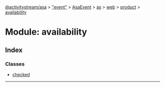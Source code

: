 [@activitystream/asa](../README.md) > ["event"](../modules/_event_.md) > [AsaEvent](../modules/_event_.asaevent.md) > [as](../modules/_event_.asaevent.as.md) > [web](../modules/_event_.asaevent.as.web.md) > [product](../modules/_event_.asaevent.as.web.product.md) > [availability](../modules/_event_.asaevent.as.web.product.availability.md)

# Module: availability

## Index

### Classes

* [checked](../classes/_event_.asaevent.as.web.product.availability.checked.md)

---

